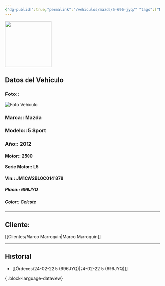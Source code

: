 ```yaml
---
{"dg-publish":true,"permalink":"/vehiculos/mazda/5-696-jyq/","tags":["Mazda"]}
---
```


<img src="https://lh3.googleusercontent.com/d/137fl3TIZ0-PU8b-Pt0bsjclwHub_u78G" width="150">

## Datos del Vehículo 
### Foto:: 
<img src="https://lh3.googleusercontent.com/d/16Wrqzhm_JaZsJ9daHJBPYWAXhWmFYs_a" Alt="Foto Vehiculo">

### Marca:: Mazda
### Modelo:: 5 Sport
### Año:: 2012
#### Motor:: 2500
#### Serie Motor:: L5
#### Vin:: JM1CW2BL0C0141878
##### Placa:: 696JYQ
##### Color:: Celeste
---

## Cliente:

[[Clientes/Marco Marroquin\|Marco Marroquin]]

---

## Historial

- [[Órdenes/24-02-22 5 (696JYQ)\|24-02-22 5 (696JYQ)]]

{ .block-language-dataview} 